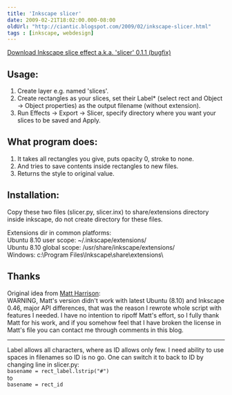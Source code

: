 ```yaml
---
title: 'Inkscape slicer'
date: 2009-02-21T18:02:00.000-08:00
oldUrl: "http://ciantic.blogspot.com/2009/02/inkscape-slicer.html"
tags : [inkscape, webdesign]
---
```


[Download Inkscape slice effect a.k.a. 'slicer' 0.1.1 (bugfix)](http://users.jyu.fi/%7Ejaotospe/inkscape/slicer/slicer0.1.1.tar.gz)

## Usage:

1. Create layer e.g. named 'slices'.  
2. Create rectangles as your slices, set their Label\* (select rect and Object -> Object properties) as the output filename (without extension).  
3. Run Effects -> Export -> Slicer, specify directory where you want your slices to be saved and Apply.  
  

## What program does:

1. It takes all rectangles you give, puts opacity 0, stroke to none.  
2. And tries to save contents inside rectangles to new files.  
3. Returns the style to original value.  
  

## Installation:

Copy these two files (slicer.py, slicer.inx) to share/extensions directory inside inkscape, do not create directory for these files.  
  
Extensions dir in common platforms:  
Ubuntu 8.10 user scope: ~/.inkscape/extensions/  
Ubuntu 8.10 global scope: /usr/share/inkscape/extensions/  
Windows: c:\\Program Files\\Inkscape\\share\\extensions\\  
  

## Thanks

Original idea from [Matt Harrison](http://panela.blog-city.com/slicing_web_pages_with_inkscape_and_python.htm):  
WARNING, Matt's version didn't work with latest Ubuntu (8.10) and Inkscape 0.46, major API differences, that was the reason I rewrote whole script with features I needed. I have no intention to ripoff Matt's effort, so I fully thank Matt for his work, and if you somehow feel that I have broken the license in Matt's file you can contact me through comments in this blog.  
  
*** 

Label allows all characters, where as ID allows only few. I need ability to use spaces in filenames so ID is no go. One can switch it to back to ID by changing line in slicer.py:  
`basename = rect_label.lstrip("#")`  
to  
`basename = rect_id`